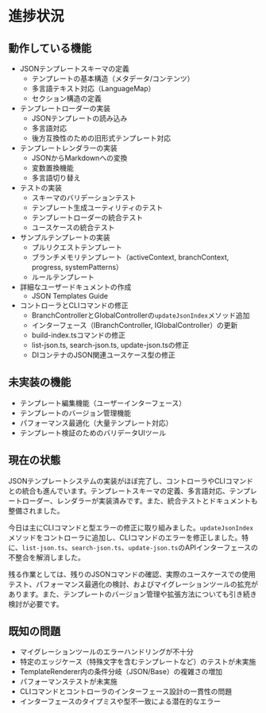 # 進捗状況

## 動作している機能

- JSONテンプレートスキーマの定義
  - テンプレートの基本構造（メタデータ/コンテンツ）
  - 多言語テキスト対応（LanguageMap）
  - セクション構造の定義
- テンプレートローダーの実装
  - JSONテンプレートの読み込み
  - 多言語対応
  - 後方互換性のための旧形式テンプレート対応
- テンプレートレンダラーの実装
  - JSONからMarkdownへの変換
  - 変数置換機能
  - 多言語切り替え
- テストの実装
  - スキーマのバリデーションテスト
  - テンプレート生成ユーティリティのテスト
  - テンプレートローダーの統合テスト
  - ユースケースの統合テスト
- サンプルテンプレートの実装
  - プルリクエストテンプレート
  - ブランチメモリテンプレート（activeContext, branchContext, progress, systemPatterns）
  - ルールテンプレート
- 詳細なユーザードキュメントの作成
  - JSON Templates Guide
- コントローラとCLIコマンドの修正
  - BranchControllerとGlobalControllerの`updateJsonIndex`メソッド追加
  - インターフェース（IBranchController, IGlobalController）の更新
  - build-index.tsコマンドの修正
  - list-json.ts, search-json.ts, update-json.tsの修正
  - DIコンテナのJSON関連ユースケース型の修正

## 未実装の機能

- テンプレート編集機能（ユーザーインターフェース）
- テンプレートのバージョン管理機能
- パフォーマンス最適化（大量テンプレート対応）
- テンプレート検証のためのバリデータUIツール

## 現在の状態

JSONテンプレートシステムの実装がほぼ完了し、コントローラやCLIコマンドとの統合も進んでいます。テンプレートスキーマの定義、多言語対応、テンプレートローダー、レンダラーが実装済みです。また、統合テストとドキュメントも整備されました。

今日は主にCLIコマンドと型エラーの修正に取り組みました。`updateJsonIndex`メソッドをコントローラに追加し、CLIコマンドのエラーを修正しました。特に、`list-json.ts`、`search-json.ts`、`update-json.ts`のAPIインターフェースの不整合を解消しました。

残る作業としては、残りのJSONコマンドの確認、実際のユースケースでの使用テスト、パフォーマンス最適化の検討、およびマイグレーションツールの拡充があります。また、テンプレートのバージョン管理や拡張方法についても引き続き検討が必要です。

## 既知の問題

- マイグレーションツールのエラーハンドリングが不十分
- 特定のエッジケース（特殊文字を含むテンプレートなど）のテストが未実施
- TemplateRenderer内の条件分岐（JSON/Base）の複雑さの増加
- パフォーマンステストが未実施
- CLIコマンドとコントローラのインターフェース設計の一貫性の問題
- インターフェースのタイプミスや型不一致による潜在的なエラー